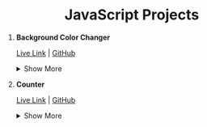 <h1 align="center"> JavaScript Projects</h1>


1. **Background Color Changer**
    
    [Live Link](https://java-script-projects-seven.vercel.app/) |
 [GitHub](https://github.com/durgaprasad118/JavaScript-Projects/tree/main/Background%20Color%20Changer)
    <details>
    <summary>Show More</summary>
      This is a simple project in which background color changes when the button is clicked.

    - Hex code generation 
    - DOM manipulation
    </details>
2. **Counter**

   [Live Link](https://google.com) | [GitHub]()

    <details>
    <summary>Show More</summary>
      This is a simple project in which if we press increment it increases value by 1, on pressing decrement it decreases value by 1 and on resetting it value will become zero.

    - Neumorphism (uses box-shadow) 
    - DOM manipulation -(getting elements and     manipulating them)
  
   </details>